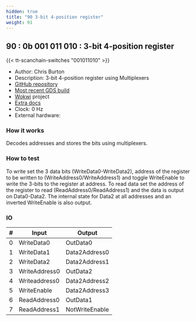 ```yaml
---
hidden: true
title: "90 3-bit 4-position register"
weight: 91
---
```


## 90 : 0b 001 011 010 : 3-bit 4-position register

{{< tt-scanchain-switches "001011010" >}}

* Author: Chris Burton
* Description: 3-bit 4-position register using Multiplexers
* [GitHub repository](https://github.com/burtyb/tt03-3x4-Register)
* [Most recent GDS build](https://github.com/burtyb/tt03-3x4-Register/actions/runs/4786343451)
* [Wokwi](https://wokwi.com/projects/362886316051042305) project
* [Extra docs]()
* Clock: 0 Hz
* External hardware: 



### How it works

Decodes addresses and stores the bits using multiplexers.


### How to test

To write set the 3 data bits (WriteData0-WriteData2), address of the register to be written to (WriteAddress0/WriteAddress1) and toggle WriteEnable to write the 3-bits to the register at address. To read data set the address of the register to read (ReadAddress0/ReadAddress1) and the data is output on Data0-Data2. The internal state for Data2 at all addresses and an inverted WriteEnable is also output.


### IO

| # | Input        | Output       |
|---|--------------|--------------|
| 0 | WriteData0  | OutData0 |
| 1 | WriteData1  | Data2Address0 |
| 2 | WriteData2  | Data2Address1 |
| 3 | WriteAddress0  | OutData2 |
| 4 | Writeaddress0  | Data2Address2 |
| 5 | WriteEnable  | Data2Address3 |
| 6 | ReadAddress0  | OutData1 |
| 7 | ReadAddress1  | NotWriteEnable |
